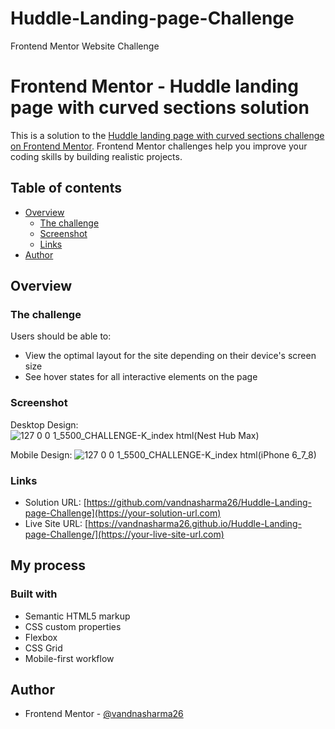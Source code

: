 # Huddle-Landing-page-Challenge
Frontend Mentor Website Challenge
# Frontend Mentor - Huddle landing page with curved sections solution

This is a solution to the [Huddle landing page with curved sections challenge on Frontend Mentor](https://www.frontendmentor.io/challenges/huddle-landing-page-with-curved-sections-5ca5ecd01e82137ec91a50f2). Frontend Mentor challenges help you improve your coding skills by building realistic projects. 

## Table of contents

- [Overview](#overview)
  - [The challenge](#the-challenge)
  - [Screenshot](#screenshot)
  - [Links](#links)
- [Author](#author)

## Overview

### The challenge

Users should be able to:

- View the optimal layout for the site depending on their device's screen size
- See hover states for all interactive elements on the page

### Screenshot

Desktop Design:
![127 0 0 1_5500_CHALLENGE-K_index html(Nest Hub Max)](https://user-images.githubusercontent.com/86317804/147563340-f0430b56-0fd7-4437-871e-3457ce05fd9f.png)

Mobile Design:
![127 0 0 1_5500_CHALLENGE-K_index html(iPhone 6_7_8)](https://user-images.githubusercontent.com/86317804/147563389-7ef2caba-dbd9-495e-83cc-752cabca4e27.png)

### Links

- Solution URL: [https://github.com/vandnasharma26/Huddle-Landing-page-Challenge](https://your-solution-url.com)
- Live Site URL: [https://vandnasharma26.github.io/Huddle-Landing-page-Challenge/](https://your-live-site-url.com)

## My process

### Built with

- Semantic HTML5 markup
- CSS custom properties
- Flexbox
- CSS Grid
- Mobile-first workflow

## Author
- Frontend Mentor - [@vandnasharma26](https://www.frontendmentor.io/profile/vandnasharma26)


